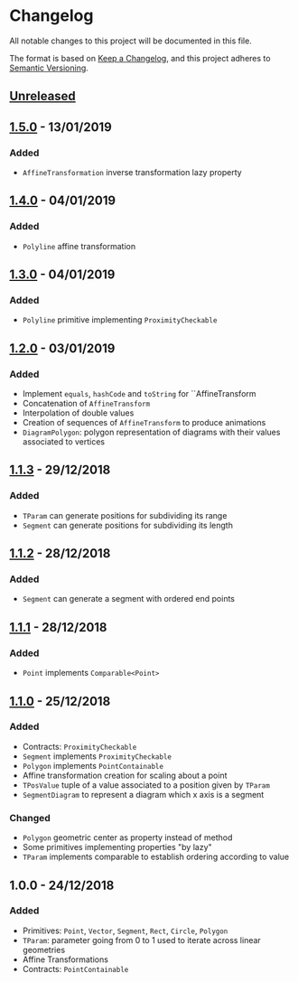 # Changelog
All notable changes to this project will be documented in this file.

The format is based on [Keep a Changelog](https://keepachangelog.com/en/1.0.0/),
and this project adheres to [Semantic Versioning](https://semver.org/spec/v2.0.0.html).

## [Unreleased]

## [1.5.0] - 13/01/2019
### Added
- `AffineTransformation` inverse transformation lazy property

## [1.4.0] - 04/01/2019
### Added
- `Polyline` affine transformation

## [1.3.0] - 04/01/2019
### Added
- `Polyline` primitive implementing `ProximityCheckable`

## [1.2.0] - 03/01/2019
### Added
- Implement `equals`, `hashCode` and `toString` for ``AffineTransform
- Concatenation of `AffineTransform`
- Interpolation of double values
- Creation of sequences of `AffineTransform` to produce animations
- `DiagramPolygon`: polygon representation of diagrams with their values associated to vertices

## [1.1.3] - 29/12/2018
### Added
- `TParam` can generate positions for subdividing its range
- `Segment` can generate positions for subdividing its length

## [1.1.2] - 28/12/2018
### Added
- `Segment` can generate a segment with ordered end points

## [1.1.1] - 28/12/2018
### Added
- `Point` implements `Comparable<Point>`

## [1.1.0] - 25/12/2018
### Added
- Contracts: `ProximityCheckable`
- `Segment` implements `ProximityCheckable`
- `Polygon` implements `PointContainable`
- Affine transformation creation for scaling about a point
- `TPosValue` tuple of a value associated to a position given by `TParam`
- `SegmentDiagram` to represent a diagram which x axis is a segment

### Changed
- `Polygon` geometric center as property instead of method
- Some primitives implementing properties "by lazy"
- `TParam` implements comparable to establish ordering according to value

## 1.0.0 - 24/12/2018
### Added
- Primitives: `Point`, `Vector`, `Segment`, `Rect`, `Circle`, `Polygon`
- `TParam`: parameter going from 0 to 1 used to iterate across linear geometries
- Affine Transformations
- Contracts: `PointContainable`

[Unreleased]: https://github.com/angelsolaorbaiceta/geom2d/compare/v1.0.0...HEAD
[1.5.0]: https://github.com/angelsolaorbaiceta/geom2d/compare/v1.4.0...v1.5.0
[1.4.0]: https://github.com/angelsolaorbaiceta/geom2d/compare/v1.3.0...v1.4.0
[1.3.0]: https://github.com/angelsolaorbaiceta/geom2d/compare/v1.2.0...v1.3.0
[1.2.0]: https://github.com/angelsolaorbaiceta/geom2d/compare/v1.1.3...v1.2.0
[1.1.3]: https://github.com/angelsolaorbaiceta/geom2d/compare/v1.1.2...v1.1.3
[1.1.2]: https://github.com/angelsolaorbaiceta/geom2d/compare/v1.1.1...v1.1.2
[1.1.1]: https://github.com/angelsolaorbaiceta/geom2d/compare/v1.1.0...v1.1.1
[1.1.0]: https://github.com/angelsolaorbaiceta/geom2d/compare/v1.0.0...v1.1.0
